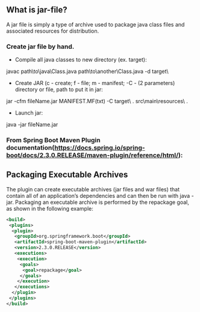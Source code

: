 ## What is jar-file?
A jar file is simply a type of archive used to package java class files and associated resources for distribution.

### Create jar file by hand.
- Compile all java classes to new directory (ex. target\):
  
javac path\to\java\Class.java path\to\another\Class.java -d target\

- Create JAR (c - create; f - file; m - manifest; -C - (2 parameters) directory or file, path to put it in jar:

jar -cfm fileName.jar MANIFEST.MF(txt) -C target\ . src\main\resources\ .

- Launch jar:

java -jar fileName.jar

### From Spring Boot Maven Plugin documentation(https://docs.spring.io/spring-boot/docs/2.3.0.RELEASE/maven-plugin/reference/html/):
## Packaging Executable Archives
The plugin can create executable archives (jar files and war files) that contain all of an application’s dependencies and can then be run with java -jar.
Packaging an executable archive is performed by the repackage goal, as shown in the following example:
```xml
<build>
 <plugins>
  <plugin>
   <groupId>org.springframework.boot</groupId>
   <artifactId>spring-boot-maven-plugin</artifactId>
   <version>2.3.0.RELEASE</version>
   <executions>
    <execution>
     <goals>
      <goal>repackage</goal>
     </goals>
    </execution>
   </executions>
  </plugin>
 </plugins>
</build>
```
